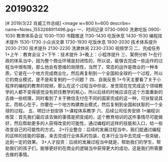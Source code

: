 # 20190322

[# 2019/3/22 肖威工作总结]
<image w=800 h=600 describe= name=Notes_1553268911496.jpg>
一、时间记录
0730-0900 洗漱吃饭
0900-1030 教育体系会议
1030-1130 书籍推送
1130-1430 吃饭休息
1430-1530 编程技术提升
1530-1730 小众派文章
1730-1930 吃饭休息
1930-2030 技术体系提升
2030-2130 技术提升
2130-2230 洗漱休闲
2230-2330 视频学习
二、完成任务
1+上午：教育会议
2+下午：技术提升
3+晚上：小程序提升
三、案例分析
1+在行政的体系当中，因为整个商业环境是封闭性的，所以说，能够去完成一些运作的过程当中很有限，那么他会有思维的局限性，当然了，常态的运作是商业的一种本质，它是在一个地方完成商业化，然后再复制到一个全国和全球的一个过程，所以它的商业模式，是不是和复制的一个问题？
四、自我反思
1+今天主要看了关于小程序的编程的教育的视频，那么在这个过程当中你说，发觉现在在完成这个领域教学的人都不变得感觉没有抓住教学的核心，所以后续的时候应该在这个方面重新的去做一些梳理，同时看到了关于微信支付在不同的国家完成的这一种，可扶智说其实，而核心在于，你要在一个地方构建商业模式，然后复制到全国和扶智的一个全球的过程。
五、明日计划安排
1+课程体系教学
六、后续公司任务安排
1+编程训练营：首先我们最应该去做的事情是把变成的，这个教育培训的这件事情尽可能做好，然后帮助更多的人获得改变的可能性，通过编程的这样的技能和入口，给一些改变自己的可能性的方式。
2+行业整合：后续的发展过程当中，我们就通过编程的这样的技能的容器，来去完成行业体系的包装，在本行业当中去完成一些突破，达到一定的效果。
3+人才投资：后续的发展过程当中就是，帮助我们的学生，帮助我们的孩子们，能够更好的在商业的逻辑当中获得更大的成功，这是我们所需要去做的事情。
